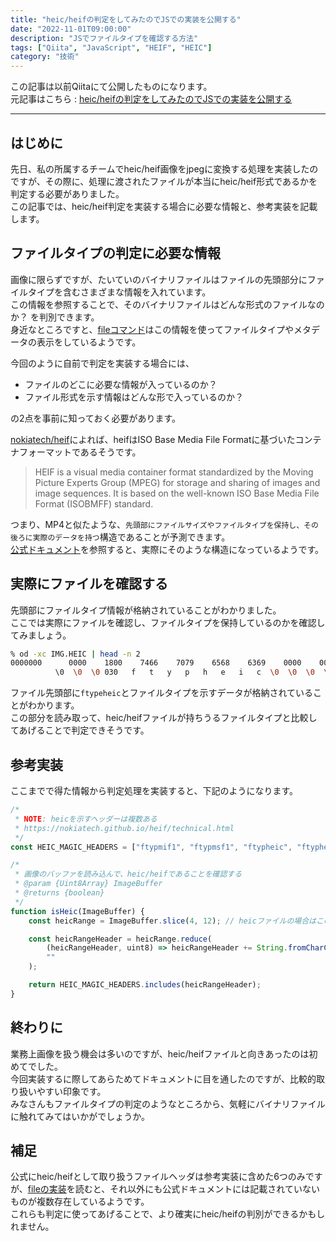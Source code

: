 ```yaml
---
title: "heic/heifの判定をしてみたのでJSでの実装を公開する"
date: "2022-11-01T09:00:00"
description: "JSでファイルタイプを確認する方法"
tags: ["Qiita", "JavaScript", "HEIF", "HEIC"]
category: "技術"
---
```


この記事は以前Qiitaにて公開したものになります。  
元記事はこちら : [heic/heifの判定をしてみたのでJSでの実装を公開する](https://qiita.com/_kei_s/items/54bbbf3af6cf7b5fc88e)

<hr>

## はじめに
先日、私の所属するチームでheic/heif画像をjpegに変換する処理を実装したのですが、その際に、処理に渡されたファイルが本当にheic/heif形式であるかを判定する必要がありました。  
この記事では、heic/heif判定を実装する場合に必要な情報と、参考実装を記載します。

## ファイルタイプの判定に必要な情報
画像に限らずですが、たいていのバイナリファイルはファイルの先頭部分にファイルタイプを含むさまざまな情報を入れています。  
この情報を参照することで、そのバイナリファイルはどんな形式のファイルなのか？ を判別できます。  
身近なところですと、[fileコマンド](https://github.com/file/file)はこの情報を使ってファイルタイプやメタデータの表示をしているようです。

今回のように自前で判定を実装する場合には、

- ファイルのどこに必要な情報が入っているのか？
- ファイル形式を示す情報はどんな形で入っているのか？

の2点を事前に知っておく必要があります。

[nokiatech/heif](https://github.com/nokiatech/heif)によれば、heifはISO Base Media File Formatに基づいたコンテナフォーマットであるそうです。

>HEIF is a visual media container format standardized by the Moving Picture Experts Group (MPEG) for storage and sharing of images and image sequences. It is based on the well-known ISO Base Media File Format (ISOBMFF) standard.

つまり、MP4と似たような、`先頭部にファイルサイズやファイルタイプを保持し、その後ろに実際のデータを持つ`構造であることが予測できます。  
[公式ドキュメント](https://nokiatech.github.io/heif/technical.html)を参照すると、実際にそのような構造になっているようです。

## 実際にファイルを確認する
先頭部にファイルタイプ情報が格納されていることがわかりました。  
ここでは実際にファイルを確認し、ファイルタイプを保持しているのかを確認してみましょう。

```sh
% od -xc IMG.HEIC | head -n 2
0000000      0000    1800    7466    7079    6568    6369    0000    0000
          \0  \0  \0 030   f   t   y   p   h   e   i   c  \0  \0  \0  \0
```

ファイル先頭部に`ftypeheic`とファイルタイプを示すデータが格納されていることがわかります。  
この部分を読み取って、heic/heifファイルが持ちうるファイルタイプと比較してあげることで判定できそうです。

## 参考実装
ここまでで得た情報から判定処理を実装すると、下記のようになります。

```javascript
/* 
 * NOTE: heicを示すヘッダーは複数ある
 * https://nokiatech.github.io/heif/technical.html
 */
const HEIC_MAGIC_HEADERS = ["ftypmif1", "ftypmsf1", "ftypheic", "ftypheix", "ftyphevc", "ftyphevx"];

/*
 * 画像のバッファを読み込んで、heic/heifであることを確認する
 * @param {Uint8Array} ImageBuffer
 * @returns {boolean}
 */
function isHeic(ImageBuffer) {
    const heicRange = ImageBuffer.slice(4, 12); // heicファイルの場合はこの範囲にftyp～が入っている

    const heicRangeHeader = heicRange.reduce(
        (heicRangeHeader, uint8) => heicRangeHeader += String.fromCharCode(uint8),
        ""
    );

    return HEIC_MAGIC_HEADERS.includes(heicRangeHeader);
}
```

## 終わりに
業務上画像を扱う機会は多いのですが、heic/heifファイルと向きあったのは初めてでした。  
今回実装するに際してあらためてドキュメントに目を通したのですが、比較的取り扱いやすい印象です。  
みなさんもファイルタイプの判定のようなところから、気軽にバイナリファイルに触れてみてはいかがでしょうか。

## 補足
公式にheic/heifとして取り扱うファイルヘッダは参考実装に含めた6つのみですが、[fileの実装](https://github.com/file/file/blob/84eeb6f7ad24017f4248836defc08133fa86e8c7/magic/Magdir/animation#L191-L219)を読むと、それ以外にも公式ドキュメントには記載されていないものが複数存在しているようです。  
これらも判定に使ってあげることで、より確実にheic/heifの判別ができるかもしれません。



